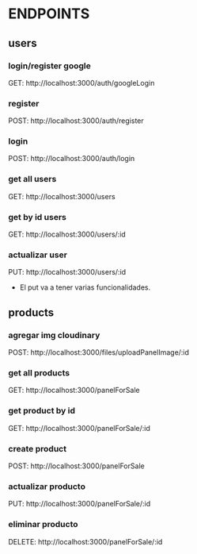 # ENDPOINTS

## users

### login/register google

GET:
http://localhost:3000/auth/googleLogin

### register

POST:
http://localhost:3000/auth/register

### login

POST:
http://localhost:3000/auth/login

### get all users

GET:
http://localhost:3000/users

### get by id users

GET:
http://localhost:3000/users/:id

### actualizar user

PUT:
http://localhost:3000/users/:id

- El put va a tener varias funcionalidades.

## products

### agregar img cloudinary

POST:
http://localhost:3000/files/uploadPanelImage/:id

### get all products

GET:
http://localhost:3000/panelForSale

### get product by id

GET:
http://localhost:3000/panelForSale/:id

### create product

POST:
http://localhost:3000/panelForSale

### actualizar producto

PUT:
http://localhost:3000/panelForSale/:id

### eliminar producto

DELETE:
http://localhost:3000/panelForSale/:id
